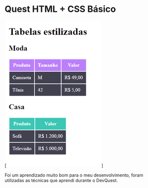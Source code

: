 # Quest HTML + CSS Básico

[<img src="./tabelas.png" alt="Imagem das tabelas">]

Foi um aprendizado muito bom para o meu desenvolvimento, foram utilizadas as técnicas que aprendi durante o DevQuest.